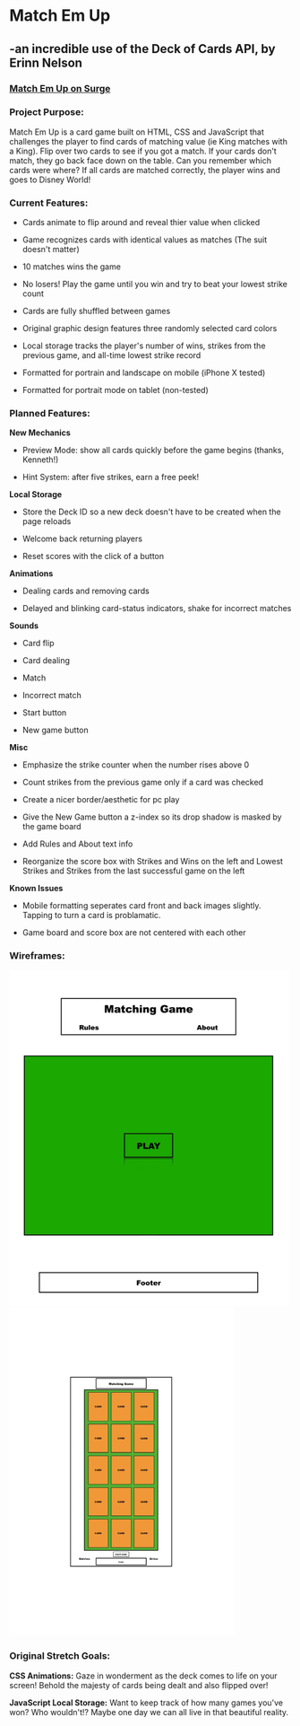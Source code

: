 # Match Em Up

## -an incredible use of the Deck of Cards API, by Erinn Nelson

### **[Match Em Up on Surge](https://http://cardmatch.surge.sh/ "A great game of memory")**


### **Project Purpose:**

Match Em Up is a card game built on HTML, CSS and JavaScript that challenges the player to find cards of matching value (ie King matches with a King). Flip over two cards to see if you got a match. If your cards don't match, they go back face down on the table. Can you remember which cards were where? If all cards are matched correctly, the player wins and goes to Disney World!

### **Current Features:**

* Cards animate to flip around and reveal thier value when clicked

* Game recognizes cards with identical values as matches (The suit doesn't matter)

* 10 matches wins the game

* No losers! Play the game until you win and try to beat your lowest strike count

* Cards are fully shuffled between games

* Original graphic design features three randomly selected card colors

* Local storage tracks the player's number of wins, strikes from the previous game, and all-time lowest strike record

* Formatted for portrain and landscape on mobile (iPhone X tested)

* Formatted for portrait mode on tablet (non-tested)

### **Planned Features:**

**New Mechanics**

* Preview Mode: show all cards quickly before the game begins (thanks, Kenneth!)

* Hint System: after five strikes, earn a free peek!

**Local Storage**

* Store the Deck ID so a new deck doesn't have to be created when the page reloads

* Welcome back returning players

* Reset scores with the click of a button

**Animations**

* Dealing cards and removing cards

* Delayed and blinking card-status indicators, shake for incorrect matches

**Sounds**

* Card flip

* Card dealing

* Match

* Incorrect match

* Start button

* New game button

**Misc**

* Emphasize the strike counter when the number rises above 0

* Count strikes from the previous game only if a card was checked

* Create a nicer border/aesthetic for pc play

* Give the New Game button a z-index so its drop shadow is masked by the game board

* Add Rules and About text info

* Reorganize the score box with Strikes and Wins on the left and Lowest Strikes and Strikes from the last successful game on the left

**Known Issues**

* Mobile formatting seperates card front and back images slightly. Tapping to turn a card is problamatic.

* Game board and score box are not centered with each other

### **Wireframes:**

<img src="wireframes/wireframe_main.gif" alt="wireframe" width="500"/>
<img src="wireframes/wireframe_mobile.jpg" alt="mobile wireframe" width="400"/>

### **Original Stretch Goals:**

**CSS Animations:** Gaze in wonderment as the deck comes to life on your screen! Behold the majesty of cards being dealt and also flipped over!

**JavaScript Local Storage:** Want to keep track of how many games you've won? Who wouldn't!? Maybe one day we can all live in that beautiful reality.